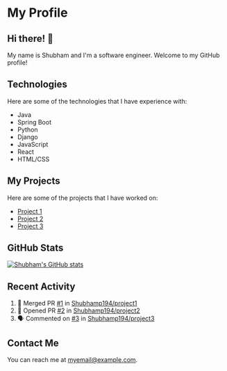# My Profile

## Hi there! 👋

My name is Shubham and I'm a software engineer. Welcome to my GitHub profile!

## Technologies

Here are some of the technologies that I have experience with:

- Java
- Spring Boot
- Python
- Django
- JavaScript
- React
- HTML/CSS

## My Projects

Here are some of the projects that I have worked on:

- [Project 1](https://github.com/Shubhamp194/project1)
- [Project 2](https://github.com/Shubhamp194/project2)
- [Project 3](https://github.com/Shubhamp194/project3)

## GitHub Stats

[![Shubham's GitHub stats](https://github-readme-stats.vercel.app/api?username=Shubhamp194&show_icons=true&theme=radical)](https://github.com/Shubhamp194/github-readme-stats)

## Recent Activity

<!--START_SECTION:activity-->
1. 🎉 Merged PR [#1](https://github.com/Shubhamp194/project1/pull/1) in [Shubhamp194/project1](https://github.com/Shubhamp194/project1)
2. 💪 Opened PR [#2](https://github.com/Shubhamp194/project2/pull/2) in [Shubhamp194/project2](https://github.com/Shubhamp194/project2)
3. 🗣 Commented on [#3](https://github.com/Shubhamp194/project3/issues/3) in [Shubhamp194/project3](https://github.com/Shubhamp194/project3)
<!--END_SECTION:activity-->

## Contact Me

You can reach me at [myemail@example.com](mailto:myemail@example.com).

